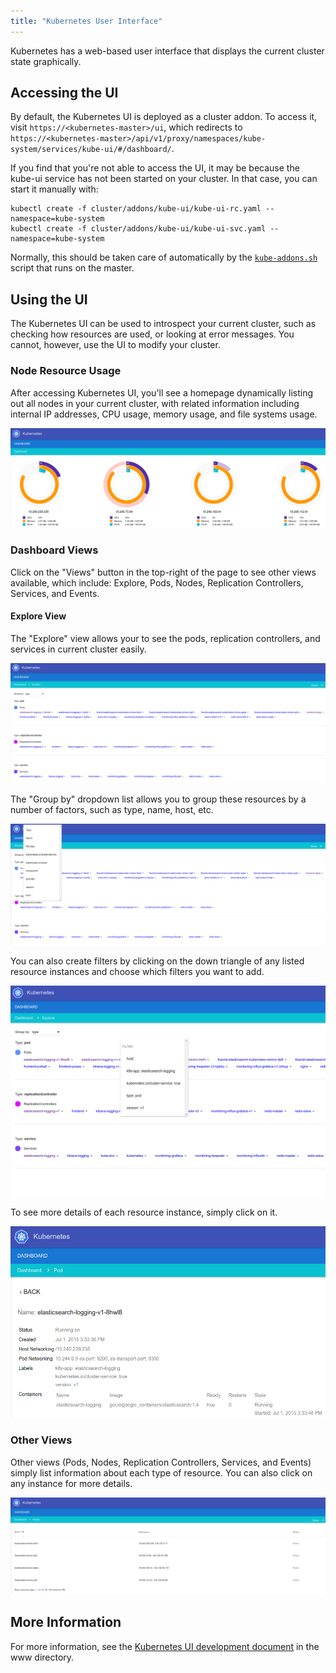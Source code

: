 ```yaml
---
title: "Kubernetes User Interface"
---
```

Kubernetes has a web-based user interface that displays the current cluster state graphically.

## Accessing the UI

By default, the Kubernetes UI is deployed as a cluster addon. To access it, visit `https://<kubernetes-master>/ui`, which redirects to `https://<kubernetes-master>/api/v1/proxy/namespaces/kube-system/services/kube-ui/#/dashboard/`.

If you find that you're not able to access the UI, it may be because the kube-ui service has not been started on your cluster. In that case, you can start it manually with:

```shell
kubectl create -f cluster/addons/kube-ui/kube-ui-rc.yaml --namespace=kube-system
kubectl create -f cluster/addons/kube-ui/kube-ui-svc.yaml --namespace=kube-system

```
Normally, this should be taken care of automatically by the [`kube-addons.sh`](http://releases.k8s.io/release-1.1/cluster/saltbase/salt/kube-addons/kube-addons.sh) script that runs on the master.

## Using the UI

The Kubernetes UI can be used to introspect your current cluster, such as checking how resources are used, or looking at error messages. You cannot, however, use the UI to modify your cluster.

### Node Resource Usage

After accessing Kubernetes UI, you'll see a homepage dynamically listing out all nodes in your current cluster, with related information including internal IP addresses, CPU usage, memory usage, and file systems usage.

![Kubernetes UI home page](/images/docs/k8s-ui-overview.png)

### Dashboard Views

Click on the "Views" button in the top-right of the page to see other views available, which include: Explore, Pods, Nodes, Replication Controllers, Services, and Events.

#### Explore View

The "Explore" view allows your to see the pods, replication controllers, and services in current cluster easily.

![Kubernetes UI Explore View](/images/docs/k8s-ui-explore.png)

The "Group by" dropdown list allows you to group these resources by a number of factors, such as type, name, host, etc.

![Kubernetes UI Explore View - Group by](/images/docs/k8s-ui-explore-groupby.png)

You can also create filters by clicking on the down triangle of any listed resource instances and choose which filters you want to add.

![Kubernetes UI Explore View - Filter](/images/docs/k8s-ui-explore-filter.png)

To see more details of each resource instance, simply click on it.

![Kubernetes UI - Pod](/images/docs/k8s-ui-explore-poddetail.png)

### Other Views

Other views (Pods, Nodes, Replication Controllers, Services, and Events) simply list information about each type of resource. You can also click on any instance for more details.

![Kubernetes UI - Nodes](/images/docs/k8s-ui-nodes.png)

## More Information

For more information, see the [Kubernetes UI development document](http://releases.k8s.io/release-1.1/www/README.md) in the www directory.